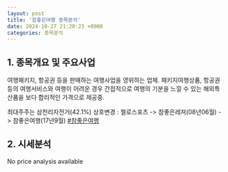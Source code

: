 ```yaml
---
layout: post
title: '참좋은여행 종목분석'
date: 2024-10-27 21:20:23 +0900
categories: 종목분석
---
```


## 1. 종목개요 및 주요사업

여행패키지, 항공권 등을 판매하는 여행사업을 영위하는 업체. 패키지여행상품, 항공권 등의 여행서비스와 여행이 어려운 경우 간접적으로 여행의 기분을 느낄 수 있는 해외특산품을 보다 합리적인 가격으로 제공중.

최대주주는 삼천리자전거(42.1%) 상호변경 : 첼로스포츠 -> 참좋은레져(08년06월) -> 참좋은여행(17년9월)
[#참좋은여행](#)

## 2. 시세분석

No price analysis available
